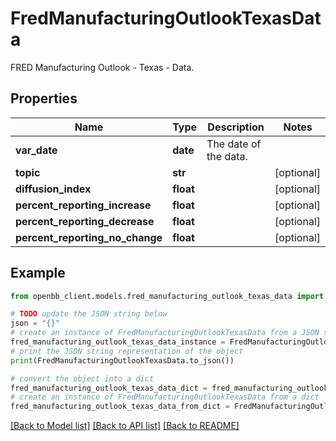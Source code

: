 # FredManufacturingOutlookTexasData

FRED Manufacturing Outlook - Texas - Data.

## Properties

Name | Type | Description | Notes
------------ | ------------- | ------------- | -------------
**var_date** | **date** | The date of the data. | 
**topic** | **str** |  | [optional] 
**diffusion_index** | **float** |  | [optional] 
**percent_reporting_increase** | **float** |  | [optional] 
**percent_reporting_decrease** | **float** |  | [optional] 
**percent_reporting_no_change** | **float** |  | [optional] 

## Example

```python
from openbb_client.models.fred_manufacturing_outlook_texas_data import FredManufacturingOutlookTexasData

# TODO update the JSON string below
json = "{}"
# create an instance of FredManufacturingOutlookTexasData from a JSON string
fred_manufacturing_outlook_texas_data_instance = FredManufacturingOutlookTexasData.from_json(json)
# print the JSON string representation of the object
print(FredManufacturingOutlookTexasData.to_json())

# convert the object into a dict
fred_manufacturing_outlook_texas_data_dict = fred_manufacturing_outlook_texas_data_instance.to_dict()
# create an instance of FredManufacturingOutlookTexasData from a dict
fred_manufacturing_outlook_texas_data_from_dict = FredManufacturingOutlookTexasData.from_dict(fred_manufacturing_outlook_texas_data_dict)
```
[[Back to Model list]](../README.md#documentation-for-models) [[Back to API list]](../README.md#documentation-for-api-endpoints) [[Back to README]](../README.md)



